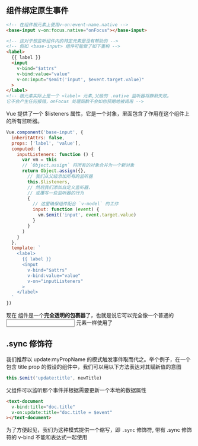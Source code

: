 
## 组件绑定原生事件
```html
<!-- 在组件根元素上使用v-on:event-name.native -->
<base-input v-on:focus.native="onFocus"></base-input>

<!-- 这对于想监听组件内的特定元素是没有帮助的 -->
<!-- 假如 <base-input> 组件可能做了如下重构 -->
<label>
  {{ label }}
  <input
    v-bind="$attrs"
    v-bind:value="value"
    v-on:input="$emit('input', $event.target.value)"
  >
</label>
<!-- 根元素实际上是一个 <label> 元素,父级的 .native 监听器将静默失败。
它不会产生任何报错，onFocus 处理函数不会如你预期地被调用 -->
```


Vue 提供了一个 $listeners 属性，它是一个对象，里面包含了作用在这个组件上的所有监听器。
```js
Vue.component('base-input', {
  inheritAttrs: false,
  props: ['label', 'value'],
  computed: {
    inputListeners: function () {
      var vm = this
      // `Object.assign` 将所有的对象合并为一个新对象
      return Object.assign({},
        // 我们从父级添加所有的监听器
        this.$listeners,
        // 然后我们添加自定义监听器，
        // 或覆写一些监听器的行为
        {
          // 这里确保组件配合 `v-model` 的工作
          input: function (event) {
            vm.$emit('input', event.target.value)
          }
        }
      )
    }
  },
  template: `
    <label>
      {{ label }}
      <input
        v-bind="$attrs"
        v-bind:value="value"
        v-on="inputListeners"
      >
    </label>
  `
})
```
现在 <base-input> 组件是一个**完全透明的包裹器**了，也就是说它可以完全像一个普通的 <input> 元素一样使用了

## .sync 修饰符
我们推荐以 update:myPropName 的模式触发事件取而代之。举个例子，在一个包含 title prop 的假设的组件中，我们可以用以下方法表达对其赋新值的意图
```js
this.$emit('update:title', newTitle)
```
父组件可以监听那个事件并根据需要更新一个本地的数据属性
```html
<text-document
  v-bind:title="doc.title"
  v-on:update:title="doc.title = $event"
></text-document>
```

为了方便起见，我们为这种模式提供一个缩写，即 `.sync` 修饰符, 带有 .sync 修饰符的 v-bind 不能和表达式一起使用